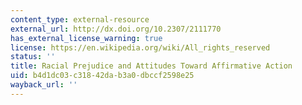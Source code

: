 ```yaml
---
content_type: external-resource
external_url: http://dx.doi.org/10.2307/2111770
has_external_license_warning: true
license: https://en.wikipedia.org/wiki/All_rights_reserved
status: ''
title: Racial Prejudice and Attitudes Toward Affirmative Action
uid: b4d1dc03-c318-42da-b3a0-dbccf2598e25
wayback_url: ''
---
```

